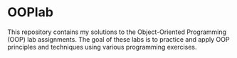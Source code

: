 # OOPlab
This repository contains my solutions to the Object-Oriented Programming (OOP) lab assignments. The goal of these labs is to practice and apply OOP principles and techniques using various programming exercises.
